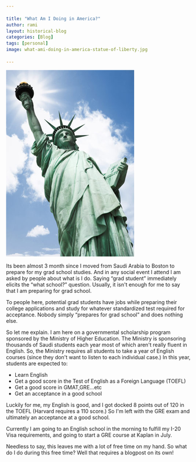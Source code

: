 ```yaml
---

title: "What Am I Doing in America?"
author: rami
layout: historical-blog 
categories: [Blog]
tags: [personal]
image: what-ami-doing-in-america-statue-of-liberty.jpg

---
```


![Statue of Liberty](/assets/images/content/blog/what-ami-doing-in-america-statue-of-liberty.jpg)

Its been almost 3 month since I moved from Saudi Arabia to Boston to prepare for my grad school studies. And in any social event I attend I am asked by people about what is I do. Saying “grad student” immediately elicits the “what school?” question. Usually, it isn't enough for me to say that I am preparing for grad school.

To people here, potential grad students have jobs while preparing their college applications and study for whatever standardized test required for acceptance. Nobody simply “prepares for grad school” and does nothing else.

So let me explain. I am here on a governmental scholarship program sponsored by the Ministry of Higher Education. The Ministry is sponsoring thousands of Saudi students each year most of which aren't really fluent in English. So, the Ministry requires all students to take a year of English courses (since they don't want to listen to each individual case.) In this year, students are expected to:

  * Learn English
  * Get a good score in the Test of English as a Foreign Language (TOEFL)
  * Get a good score in GMAT,GRE…etc
  * Get an acceptance in a good school

Luckily for me, my English is good, and I got docked 8 points out of 120 in the TOEFL (Harvard requires a 110 score.) So I'm left with the GRE exam and ultimately an acceptance at a good school.

Currently I am going to an English school in the morning to fulfill my I-20 Visa requirements, and going to start a GRE course at Kaplan in July.

Needless to say, this leaves me with a lot of free time on my hand. So what do I do during this free time? Well that requires a blogpost on its own!
